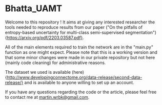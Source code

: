 # Bhatta_UAMT
Welcome to this repository ! It aims at giving any interested researcher the tools needed to reproduce results from our paper ("On the pitfalls of entropy-based uncertainty for multi-class semi-supervised segmentation"){https://arxiv.org/pdf/2203.03587.pdf}.

All of the main elements required to train the network are in the "main.py" function as one might expect. Please note that this is a working version and that some minor changes were made in our private repository but not here (mainly code cleaning) for administrative reasons.

The dataset we used is available (here){http://www.developingconnectome.org/data-release/second-data-release/} and is available to anyone willing to set up an account.

If you have any questions regarding the code or the article, please feel free to contact me at martin.wrbk@gmail.com.
